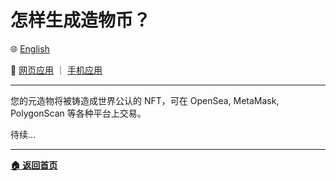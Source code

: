 # 怎样生成造物币？

🌐 [English](./_enus.md)

<!-- 🌎 待定 -->

🚀 [网页应用](https://u.babelyx.com) ｜ [手机应用](https://links.babelyx.com)

---

您的元造物将被铸造成世界公认的 NFT，可在 OpenSea, MetaMask, PolygonScan 等各种平台上交易。

待续...

---

[**🏠 返回首页**](../../_zhcn.md)

